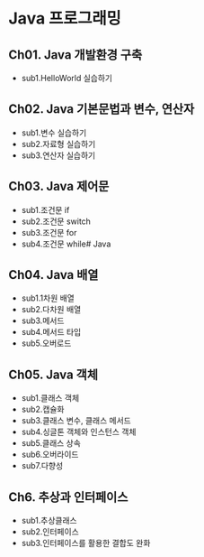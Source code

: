# Java 프로그래밍

## Ch01. Java 개발환경 구축
- sub1.HelloWorld 실습하기
## Ch02. Java 기본문법과 변수, 연산자
- sub1.변수 실습하기
- sub2.자료형 실습하기
- sub3.연산자 실습하기
## Ch03. Java 제어문
- sub1.조건문 if
- sub2.조건문 switch
- sub3.조건문 for
- sub4.조건문 while# Java
## Ch04. Java 배열
- sub1.1차원 배열
- sub2.다차원 배열
- sub3.메서드
- sub4.메서드 타입
- sub5.오버로드
## Ch05. Java 객체
- sub1.클래스 객체
- sub2.캡슐화
- sub3.클래스 변수, 클래스 메서드
- sub4.싱글톤 객체와 인스턴스 객체
- sub5.클래스 상속
- sub6.오버라이드
- sub7.다향성
## Ch6. 추상과 인터페이스
- sub1.추상클래스
- sub2.인터페이스
- sub3.인터페이스를 활용한 결합도 완화